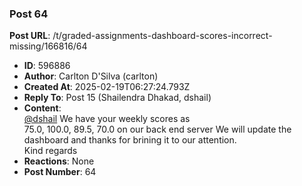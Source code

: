 ### Post 64
**Post URL**: /t/graded-assignments-dashboard-scores-incorrect-missing/166816/64
- **ID**: 596886
- **Author**: Carlton D'Silva (carlton)
- **Created At**: 2025-02-19T06:27:24.793Z
- **Reply To**: Post 15 (Shailendra Dhakad, dshail)
- **Content**:  
  <a class="mention" href="/u/dshail">@dshail</a> We have your weekly scores as<br>
75.0, 100.0, 89.5, 70.0 on our back end server
We will update the dashboard and thanks for brining it to our attention.<br>
Kind regards
- **Reactions**: None
- **Post Number**: 64


